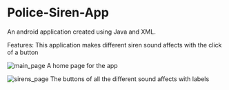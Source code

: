 # Police-Siren-App

An android application created using Java and XML.

Features: This application makes different siren sound affects with the click of a button

![main_page](https://user-images.githubusercontent.com/65151273/191135983-4bed0042-9e71-4d9f-b6b5-82631cc22407.JPG)
A home page for the app

![sirens_page](https://user-images.githubusercontent.com/65151273/191135993-c45b0003-5199-4240-b7c0-55cae900f328.JPG)
The buttons of all the different sound affects with labels
